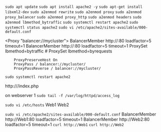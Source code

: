 `sudo apt update`
`sudo apt install apache2 -y`
`sudo apt-get install libxml2-dev`
`sudo a2enmod rewrite`
`sudo a2enmod proxy`
`sudo a2enmod proxy_balancer`
`sudo a2enmod proxy_http`
`sudo a2enmod headers`
`sudo a2enmod lbmethod_bytraffic`
`sudo systemctl restart apache2`
`sudo systemctl status apache2`
`sudo vi /etc/apache2/sites-available/000-default.conf`

<Proxy "balancer://mycluster">
               BalancerMember http://<WebServer1-Private-IP-Address>:80 loadfactor=5 timeout=1
               BalancerMember http://<WebServer2-Private-IP-Address>:80 loadfactor=5 timeout=1
               ProxySet lbmethod=bytraffic
               # ProxySet lbmethod=byrequests
        </Proxy>

        ProxyPreserveHost On
        ProxyPass / balancer://mycluster/
        ProxyPassReverse / balancer://mycluster/

`sudo systemctl restart apache2`

http://<Load-Balancer-Public-IP-Address-or-Public-DNS-Name>/index.php

on webserver 1
`sudo tail -f /var/log/httpd/access_log`

`sudo vi /etc/hosts`
<WebServer1-Private-IP-Address> Web1
<WebServer2-Private-IP-Address> Web2

`sudo vi /etc/apache2/sites-available/000-default.conf`
BalancerMember http://Web1:80 loadfactor=5 timeout=1
BalancerMember http://Web2:80 loadfactor=5 timeout=1
`curl http://Web1`
`curl http://Web2`
